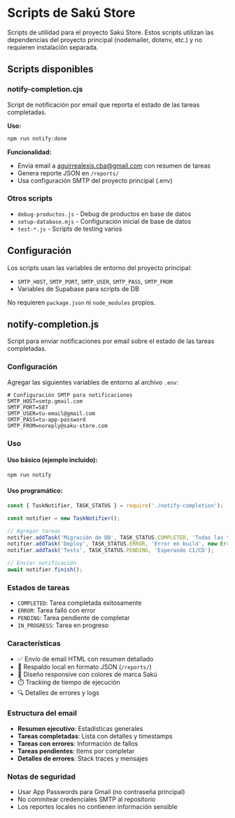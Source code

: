 # Scripts de Sakú Store

Scripts de utilidad para el proyecto Sakú Store. Estos scripts utilizan las dependencias del proyecto principal (nodemailer, dotenv, etc.) y no requieren instalación separada.

## Scripts disponibles

### notify-completion.cjs
Script de notificación por email que reporta el estado de las tareas completadas.

**Uso:**
```bash
npm run notify:done
```

**Funcionalidad:**
- Envía email a aguirrealexis.cba@gmail.com con resumen de tareas
- Genera reporte JSON en `/reports/`
- Usa configuración SMTP del proyecto principal (.env)

### Otros scripts
- `debug-productos.js` - Debug de productos en base de datos
- `setup-database.mjs` - Configuración inicial de base de datos
- `test-*.js` - Scripts de testing varios

## Configuración

Los scripts usan las variables de entorno del proyecto principal:
- `SMTP_HOST`, `SMTP_PORT`, `SMTP_USER`, `SMTP_PASS`, `SMTP_FROM`
- Variables de Supabase para scripts de DB

No requieren `package.json` ni `node_modules` propios.

## notify-completion.js

Script para enviar notificaciones por email sobre el estado de las tareas completadas.

### Configuración

Agregar las siguientes variables de entorno al archivo `.env`:

```env
# Configuración SMTP para notificaciones
SMTP_HOST=smtp.gmail.com
SMTP_PORT=587
SMTP_USER=tu-email@gmail.com
SMTP_PASS=tu-app-password
SMTP_FROM=noreply@saku-store.com
```

### Uso

#### Uso básico (ejemplo incluido):
```bash
npm run notify
```

#### Uso programático:
```javascript
const { TaskNotifier, TASK_STATUS } = require('./notify-completion');

const notifier = new TaskNotifier();

// Agregar tareas
notifier.addTask('Migración de DB', TASK_STATUS.COMPLETED, 'Todas las tablas creadas');
notifier.addTask('Deploy', TASK_STATUS.ERROR, 'Error en build', new Error('Build failed'));
notifier.addTask('Tests', TASK_STATUS.PENDING, 'Esperando CI/CD');

// Enviar notificación
await notifier.finish();
```

### Estados de tareas

- `COMPLETED`: Tarea completada exitosamente
- `ERROR`: Tarea falló con error
- `PENDING`: Tarea pendiente de completar
- `IN_PROGRESS`: Tarea en progreso

### Características

- ✅ Envío de email HTML con resumen detallado
- 📄 Respaldo local en formato JSON (`/reports/`)
- 🎨 Diseño responsive con colores de marca Sakú
- ⏱️ Tracking de tiempo de ejecución
- 🔍 Detalles de errores y logs

### Estructura del email

- **Resumen ejecutivo**: Estadísticas generales
- **Tareas completadas**: Lista con detalles y timestamps
- **Tareas con errores**: Información de fallos
- **Tareas pendientes**: Items por completar
- **Detalles de errores**: Stack traces y mensajes

### Notas de seguridad

- Usar App Passwords para Gmail (no contraseña principal)
- No commitear credenciales SMTP al repositorio
- Los reportes locales no contienen información sensible